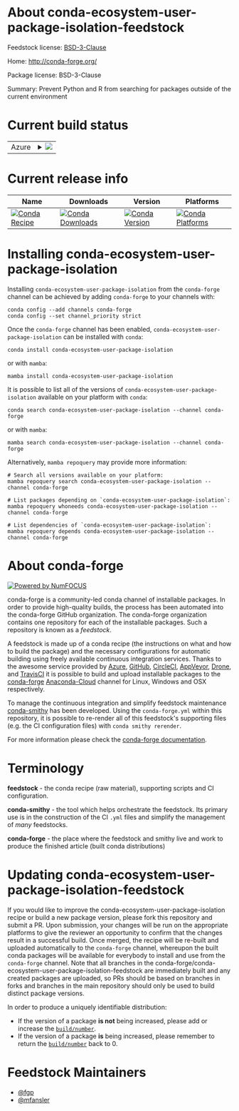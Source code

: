 About conda-ecosystem-user-package-isolation-feedstock
======================================================

Feedstock license: [BSD-3-Clause](https://github.com/conda-forge/conda-ecosystem-user-package-isolation-feedstock/blob/main/LICENSE.txt)

Home: http://conda-forge.org/

Package license: BSD-3-Clause

Summary: Prevent Python and R from searching for packages outside of the current environment

Current build status
====================


<table>
    
  <tr>
    <td>Azure</td>
    <td>
      <details>
        <summary>
          <a href="https://dev.azure.com/conda-forge/feedstock-builds/_build/latest?definitionId=6374&branchName=main">
            <img src="https://dev.azure.com/conda-forge/feedstock-builds/_apis/build/status/conda-ecosystem-user-package-isolation-feedstock?branchName=main">
          </a>
        </summary>
        <table>
          <thead><tr><th>Variant</th><th>Status</th></tr></thead>
          <tbody><tr>
              <td>linux_64</td>
              <td>
                <a href="https://dev.azure.com/conda-forge/feedstock-builds/_build/latest?definitionId=6374&branchName=main">
                  <img src="https://dev.azure.com/conda-forge/feedstock-builds/_apis/build/status/conda-ecosystem-user-package-isolation-feedstock?branchName=main&jobName=linux&configuration=linux%20linux_64_" alt="variant">
                </a>
              </td>
            </tr><tr>
              <td>osx_64</td>
              <td>
                <a href="https://dev.azure.com/conda-forge/feedstock-builds/_build/latest?definitionId=6374&branchName=main">
                  <img src="https://dev.azure.com/conda-forge/feedstock-builds/_apis/build/status/conda-ecosystem-user-package-isolation-feedstock?branchName=main&jobName=osx&configuration=osx%20osx_64_" alt="variant">
                </a>
              </td>
            </tr><tr>
              <td>osx_arm64</td>
              <td>
                <a href="https://dev.azure.com/conda-forge/feedstock-builds/_build/latest?definitionId=6374&branchName=main">
                  <img src="https://dev.azure.com/conda-forge/feedstock-builds/_apis/build/status/conda-ecosystem-user-package-isolation-feedstock?branchName=main&jobName=osx&configuration=osx%20osx_arm64_" alt="variant">
                </a>
              </td>
            </tr><tr>
              <td>win_64</td>
              <td>
                <a href="https://dev.azure.com/conda-forge/feedstock-builds/_build/latest?definitionId=6374&branchName=main">
                  <img src="https://dev.azure.com/conda-forge/feedstock-builds/_apis/build/status/conda-ecosystem-user-package-isolation-feedstock?branchName=main&jobName=win&configuration=win%20win_64_" alt="variant">
                </a>
              </td>
            </tr>
          </tbody>
        </table>
      </details>
    </td>
  </tr>
</table>

Current release info
====================

| Name | Downloads | Version | Platforms |
| --- | --- | --- | --- |
| [![Conda Recipe](https://img.shields.io/badge/recipe-conda--ecosystem--user--package--isolation-green.svg)](https://anaconda.org/conda-forge/conda-ecosystem-user-package-isolation) | [![Conda Downloads](https://img.shields.io/conda/dn/conda-forge/conda-ecosystem-user-package-isolation.svg)](https://anaconda.org/conda-forge/conda-ecosystem-user-package-isolation) | [![Conda Version](https://img.shields.io/conda/vn/conda-forge/conda-ecosystem-user-package-isolation.svg)](https://anaconda.org/conda-forge/conda-ecosystem-user-package-isolation) | [![Conda Platforms](https://img.shields.io/conda/pn/conda-forge/conda-ecosystem-user-package-isolation.svg)](https://anaconda.org/conda-forge/conda-ecosystem-user-package-isolation) |

Installing conda-ecosystem-user-package-isolation
=================================================

Installing `conda-ecosystem-user-package-isolation` from the `conda-forge` channel can be achieved by adding `conda-forge` to your channels with:

```
conda config --add channels conda-forge
conda config --set channel_priority strict
```

Once the `conda-forge` channel has been enabled, `conda-ecosystem-user-package-isolation` can be installed with `conda`:

```
conda install conda-ecosystem-user-package-isolation
```

or with `mamba`:

```
mamba install conda-ecosystem-user-package-isolation
```

It is possible to list all of the versions of `conda-ecosystem-user-package-isolation` available on your platform with `conda`:

```
conda search conda-ecosystem-user-package-isolation --channel conda-forge
```

or with `mamba`:

```
mamba search conda-ecosystem-user-package-isolation --channel conda-forge
```

Alternatively, `mamba repoquery` may provide more information:

```
# Search all versions available on your platform:
mamba repoquery search conda-ecosystem-user-package-isolation --channel conda-forge

# List packages depending on `conda-ecosystem-user-package-isolation`:
mamba repoquery whoneeds conda-ecosystem-user-package-isolation --channel conda-forge

# List dependencies of `conda-ecosystem-user-package-isolation`:
mamba repoquery depends conda-ecosystem-user-package-isolation --channel conda-forge
```


About conda-forge
=================

[![Powered by
NumFOCUS](https://img.shields.io/badge/powered%20by-NumFOCUS-orange.svg?style=flat&colorA=E1523D&colorB=007D8A)](https://numfocus.org)

conda-forge is a community-led conda channel of installable packages.
In order to provide high-quality builds, the process has been automated into the
conda-forge GitHub organization. The conda-forge organization contains one repository
for each of the installable packages. Such a repository is known as a *feedstock*.

A feedstock is made up of a conda recipe (the instructions on what and how to build
the package) and the necessary configurations for automatic building using freely
available continuous integration services. Thanks to the awesome service provided by
[Azure](https://azure.microsoft.com/en-us/services/devops/), [GitHub](https://github.com/),
[CircleCI](https://circleci.com/), [AppVeyor](https://www.appveyor.com/),
[Drone](https://cloud.drone.io/welcome), and [TravisCI](https://travis-ci.com/)
it is possible to build and upload installable packages to the
[conda-forge](https://anaconda.org/conda-forge) [Anaconda-Cloud](https://anaconda.org/)
channel for Linux, Windows and OSX respectively.

To manage the continuous integration and simplify feedstock maintenance
[conda-smithy](https://github.com/conda-forge/conda-smithy) has been developed.
Using the ``conda-forge.yml`` within this repository, it is possible to re-render all of
this feedstock's supporting files (e.g. the CI configuration files) with ``conda smithy rerender``.

For more information please check the [conda-forge documentation](https://conda-forge.org/docs/).

Terminology
===========

**feedstock** - the conda recipe (raw material), supporting scripts and CI configuration.

**conda-smithy** - the tool which helps orchestrate the feedstock.
                   Its primary use is in the construction of the CI ``.yml`` files
                   and simplify the management of *many* feedstocks.

**conda-forge** - the place where the feedstock and smithy live and work to
                  produce the finished article (built conda distributions)


Updating conda-ecosystem-user-package-isolation-feedstock
=========================================================

If you would like to improve the conda-ecosystem-user-package-isolation recipe or build a new
package version, please fork this repository and submit a PR. Upon submission,
your changes will be run on the appropriate platforms to give the reviewer an
opportunity to confirm that the changes result in a successful build. Once
merged, the recipe will be re-built and uploaded automatically to the
`conda-forge` channel, whereupon the built conda packages will be available for
everybody to install and use from the `conda-forge` channel.
Note that all branches in the conda-forge/conda-ecosystem-user-package-isolation-feedstock are
immediately built and any created packages are uploaded, so PRs should be based
on branches in forks and branches in the main repository should only be used to
build distinct package versions.

In order to produce a uniquely identifiable distribution:
 * If the version of a package **is not** being increased, please add or increase
   the [``build/number``](https://docs.conda.io/projects/conda-build/en/latest/resources/define-metadata.html#build-number-and-string).
 * If the version of a package **is** being increased, please remember to return
   the [``build/number``](https://docs.conda.io/projects/conda-build/en/latest/resources/define-metadata.html#build-number-and-string)
   back to 0.

Feedstock Maintainers
=====================

* [@fgp](https://github.com/fgp/)
* [@mfansler](https://github.com/mfansler/)

